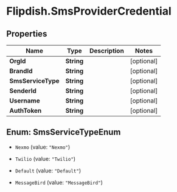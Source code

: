 # Flipdish.SmsProviderCredential

## Properties

Name | Type | Description | Notes
------------ | ------------- | ------------- | -------------
**OrgId** | **String** |  | [optional] 
**BrandId** | **String** |  | [optional] 
**SmsServiceType** | **String** |  | [optional] 
**SenderId** | **String** |  | [optional] 
**Username** | **String** |  | [optional] 
**AuthToken** | **String** |  | [optional] 



## Enum: SmsServiceTypeEnum


* `Nexmo` (value: `"Nexmo"`)

* `Twilio` (value: `"Twilio"`)

* `Default` (value: `"Default"`)

* `MessageBird` (value: `"MessageBird"`)




